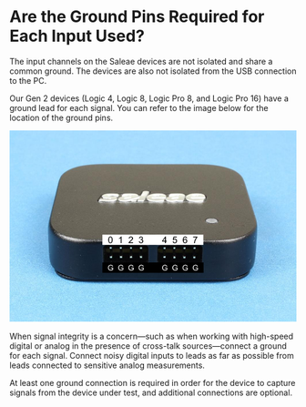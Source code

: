 # Are the Ground Pins Required for Each Input Used?

The input channels on the Saleae devices are not isolated and share a common ground. The devices are also not isolated from the USB connection to the PC.

Our Gen 2 devices (Logic 4, Logic 8, Logic Pro 8, and Logic Pro 16) have a ground lead for each signal. You can refer to the image below for the location of the ground pins.

![Logic Pro 8 Channel Pins and Ground Pins](<../../.gitbook/assets/image (12).png>)

When signal integrity is a concern—such as when working with high-speed digital or analog in the presence of cross-talk sources—connect a ground for each signal. Connect noisy digital inputs to leads as far as possible from leads connected to sensitive analog measurements.

At least one ground connection is required in order for the device to capture signals from the device under test, and additional connections are optional.
